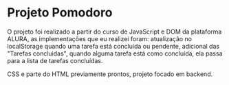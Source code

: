 # Projeto Pomodoro

O projeto foi realizado a partir do curso de JavaScript e DOM da plataforma ALURA, as implementações que eu realizei foram: atualização no localStorage quando uma tarefa está concluída ou pendente, adicional das "Tarefas concluidas", quando alguma tarefa está como concluída, ela passa para a lista de tarefas concluídas.

CSS e parte do HTML previamente prontos, projeto focado em backend.

